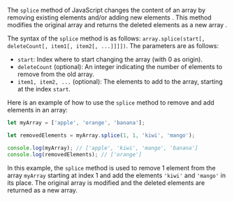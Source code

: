 The `splice` method of JavaScript changes the content of an array by removing existing elements and/or adding new elements . This method modifies the original array and returns the deleted elements as a new array .

The syntax of the `splice` method is as follows: `array.splice(start[, deleteCount[, item1[, item2[, ...]]]])`. The parameters are as follows:

- `start`: Index where to start changing the array (with 0 as origin).
- `deleteCount` (optional): An integer indicating the number of elements to remove from the old array.
- `item1, item2, ...` (optional): The elements to add to the array, starting at the index `start`.

Here is an example of how to use the `splice` method to remove and add elements in an array:

```javascript
let myArray = ['apple', 'orange', 'banana'];

let removedElements = myArray.splice(1, 1, 'kiwi', 'mango');

console.log(myArray); // ['apple', 'kiwi', 'mango', 'banana']
console.log(removedElements); // ['orange']
```

In this example, the `splice` method is used to remove 1 element from the array `myArray` starting at index 1 and add the elements `'kiwi'` and `'mango'` in its place. The original array is modified and the deleted elements are returned as a new array.

